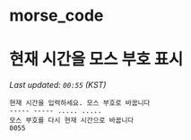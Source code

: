 # morse_code
# 현재 시간을 모스 부호 표시
<!-- MORSE_TIME_START -->
_Last updated: `00:55` (KST)_

```
현재 시간을 입력하세요. 모스 부호로 바꿉니다
----- ----- ..... .....
모스 부호를 다시 현재 시간으로 바꿉니다
0055
```
<!-- MORSE_TIME_END -->
